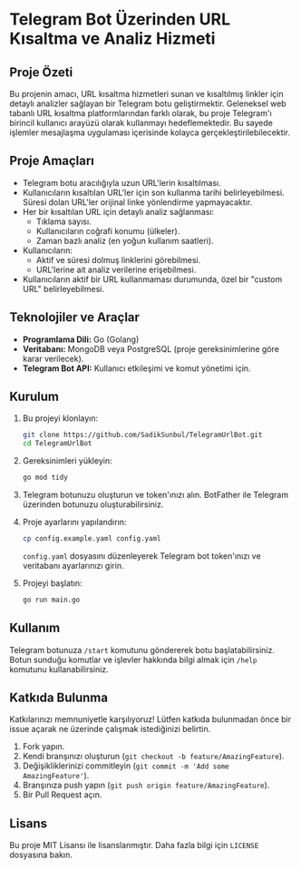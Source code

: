 # Telegram Bot Üzerinden URL Kısaltma ve Analiz Hizmeti

## Proje Özeti
Bu projenin amacı, URL kısaltma hizmetleri sunan ve kısaltılmış linkler için detaylı analizler sağlayan bir Telegram botu geliştirmektir. Geleneksel web tabanlı URL kısaltma platformlarından farklı olarak, bu proje Telegram'ı birincil kullanıcı arayüzü olarak kullanmayı hedeflemektedir. Bu sayede işlemler mesajlaşma uygulaması içerisinde kolayca gerçekleştirilebilecektir.

## Proje Amaçları
- Telegram botu aracılığıyla uzun URL'lerin kısaltılması.
- Kullanıcıların kısaltılan URL'ler için son kullanma tarihi belirleyebilmesi. Süresi dolan URL'ler orijinal linke yönlendirme yapmayacaktır.
- Her bir kısaltılan URL için detaylı analiz sağlanması:
  - Tıklama sayısı.
  - Kullanıcıların coğrafi konumu (ülkeler).
  - Zaman bazlı analiz (en yoğun kullanım saatleri).
- Kullanıcıların:
  - Aktif ve süresi dolmuş linklerini görebilmesi.
  - URL'lerine ait analiz verilerine erişebilmesi.
- Kullanıcıların aktif bir URL kullanmaması durumunda, özel bir "custom URL" belirleyebilmesi.

## Teknolojiler ve Araçlar
- **Programlama Dili:** Go (Golang)
- **Veritabanı:** MongoDB veya PostgreSQL (proje gereksinimlerine göre karar verilecek).
- **Telegram Bot API:** Kullanıcı etkileşimi ve komut yönetimi için.

## Kurulum
1. Bu projeyi klonlayın:
    ```bash
    git clone https://github.com/SadikSunbul/TelegramUrlBot.git
    cd TelegramUrlBot
    ```
2. Gereksinimleri yükleyin:
    ```bash
    go mod tidy
    ```
3. Telegram botunuzu oluşturun ve token'ınızı alın. BotFather ile Telegram üzerinden botunuzu oluşturabilirsiniz.

4. Proje ayarlarını yapılandırın:
    ```bash
    cp config.example.yaml config.yaml
    ```
    `config.yaml` dosyasını düzenleyerek Telegram bot token'ınızı ve veritabanı ayarlarınızı girin.

5. Projeyi başlatın:
    ```bash
    go run main.go
    ```

## Kullanım
Telegram botunuza `/start` komutunu göndererek botu başlatabilirsiniz. Botun sunduğu komutlar ve işlevler hakkında bilgi almak için `/help` komutunu kullanabilirsiniz.

## Katkıda Bulunma
Katkılarınızı memnuniyetle karşılıyoruz! Lütfen katkıda bulunmadan önce bir issue açarak ne üzerinde çalışmak istediğinizi belirtin.

1. Fork yapın.
2. Kendi branşınızı oluşturun (`git checkout -b feature/AmazingFeature`).
3. Değişikliklerinizi commitleyin (`git commit -m 'Add some AmazingFeature'`).
4. Branşınıza push yapın (`git push origin feature/AmazingFeature`).
5. Bir Pull Request açın.

## Lisans
Bu proje MIT Lisansı ile lisanslanmıştır. Daha fazla bilgi için `LICENSE` dosyasına bakın.
